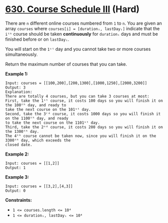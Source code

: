 # [630. Course Schedule III][link] (Hard)

[link]: https://leetcode.com/problems/course-schedule-iii/

There are `n` different online courses numbered from `1` to `n`. You are given an array `courses`
where `courses[i] = [durationᵢ, lastDayᵢ]` indicate that the `iᵗʰ` course should be taken
**continuously** for `durationᵢ` days and must be finished before or on `lastDayᵢ`.

You will start on the `1ˢᵗ` day and you cannot take two or more courses simultaneously.

Return the maximum number of courses that you can take.

**Example 1:**

```
Input: courses = [[100,200],[200,1300],[1000,1250],[2000,3200]]
Output: 3
Explanation:
There are totally 4 courses, but you can take 3 courses at most:
First, take the 1ˢᵗ course, it costs 100 days so you will finish it on the 100ᵗʰ day, and ready to
take the next course on the 101ˢᵗ day.
Second, take the 3ʳᵈ course, it costs 1000 days so you will finish it on the 1100ᵗʰ day, and ready
to take the next course on the 1101ˢᵗ day.
Third, take the 2ⁿᵈ course, it costs 200 days so you will finish it on the 1300ᵗʰ day.
The 4ᵗʰ course cannot be taken now, since you will finish it on the 3300ᵗʰ day, which exceeds the
closed date.
```

**Example 2:**

```
Input: courses = [[1,2]]
Output: 1
```

**Example 3:**

```
Input: courses = [[3,2],[4,3]]
Output: 0
```

**Constraints:**

- `1 <= courses.length <= 10⁴`
- `1 <= durationᵢ, lastDayᵢ <= 10⁴`
